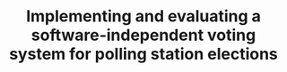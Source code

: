 ---
title: "Implementing and evaluating a software-independent voting system for polling station elections"
collection: journals
type: journals
permalink: /publications/2014-04-Implementing-and-evaluating-a-software-independent-voting-system-for-polling-station-elections
venue: 'Journal of Information Security and Applications'
pages: '105-114'
publisher: 'Elsevier'
year: '2014'
paperurl: 'https://doi.org/10.1016/j.jisa.2014.03.001'
citation: ' <b>Jurlind Budurushi</b>,  Roman Jöris,  Melanie Volkamer</br> Journal of Information Security and Applications'
---